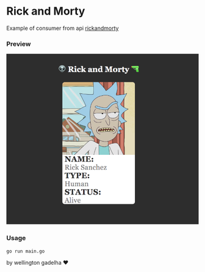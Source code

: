 # Rick and Morty
Example of consumer from api [rickandmorty](https://rickandmortyapi.com/)

### Preview
![image](./rickandmorty.png)

### Usage
```
go run main.go
```
by wellington gadelha :heart:
